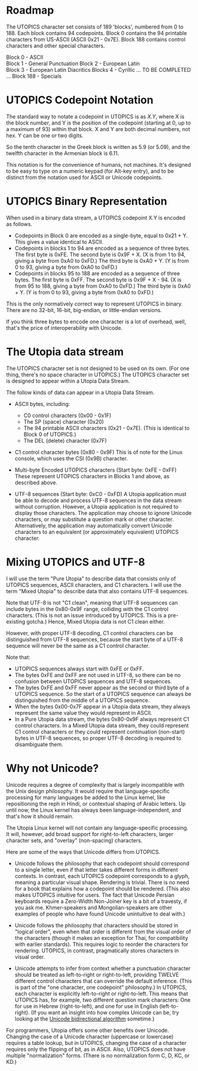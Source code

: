 # Roadmap

The UTOPICS character set consists of 189 'blocks', numbered from 0 to 188. Each block contains 94 codepoints. Block 0 contains the 94 printable characters from US-ASCII (ASCII 0x21 - 0x7E). Block 188 contains control characters and other special characters.

Block 0 - ASCII  
Block 1 - General Punctuation 
Block 2 - European Latin  
Block 3 - European Latin Diacritics
Blocks 4 - Cyrillic
... TO BE COMPLETED ...
Block 188 - Specials

# UTOPICS Codepoint Notation

The standard way to notate a codepoint in UTOPICS is as _X.Y_, where X is the block number, and Y is the position of the codepoint (starting at 0, up to a maximum of 93) within that block. X and Y are both decimal numbers, not hex. Y can be one or two digits.

So the tenth character in the Greek block is written as 5.9 (or 5.09), and the twelfth character in the Armenian block is 6.11.

This notation is for the convenience of humans, not machines. It's designed to be easy to type on a numeric keypad (for Alt-key entry), and to be distinct from the notation used for ASCII or Unicode codepoints.

# UTOPICS Binary Representation

When used in a binary data stream, a UTOPICS codepoint X.Y is encoded as follows.

* Codepoints in Block 0 are encoded as a single-byte, equal to 0x21 + Y. This gives a value identical to ASCII.
* Codepoints in blocks 1 to 94 are encoded as a sequence of three bytes. The first byte is 0xFE. The second byte is 0x9F + X. (X is from 1 to 94, giving a byte from 0xA0 to 0xFD.) The third byte is 0xA0 + Y. (Y is from 0 to 93, giving a byte from 0xA0 to 0xFD.)
* Codepoints in blocks 95 to 188 are encoded as a sequence of three bytes. The first byte is 0xFF. The second byte is 0x9F + X - 94. (X is from 95 to 188, giving a byte from 0xA0 to 0xFD.) The third byte is 0xA0 + Y. (Y is from 0 to 93, giving a byte from 0xA0 to 0xFD.)

This is the only normatively correct way to represent UTOPICS in binary. There are no 32-bit, 16-bit, big-endian, or little-endian versions.

If you think three bytes to encode one character is a lot of overhead, well, that's the price of interoperability with Unicode.

# The Utopia data stream

The UTOPICS character set is not designed to be used on its own. (For one thing, there's no space character in UTOPICS.) The UTOPICS character set is designed to appear within a Utopia Data Stream.

The follow kinds of data can appear in a Utopia Data Stream.

 * ASCII bytes, including:
   * C0 control characters (0x00 - 0x1F)
   * The SP (space) character (0x20)
   * The 94 printable ASCII characters (0x21 - 0x7E). (This is identical to Block 0 of UTOPICS.)
   * The DEL (delete) character (0x7F)

 * C1 control character bytes (0x80 - 0x9F)
   This is of note for the Linux console, which uses the CSI (0x9B) character.

 * Multi-byte Encoded UTOPICS characters (Start byte: 0xFE - 0xFF)
   These represent UTOPICS characters in Blocks 1 and above, as described above.

 * UTF-8 sequences (Start byte: 0xC0 - 0xFD)
   A Utopia application must be able to decode and process UTF-8 sequences in the data stream without corruption. However, a Utopia application is not required to display those characters. The application may choose to ignore Unicode characters, or may substitute a question mark or other character. Alternatively, the application may automatically convert Unicode characters to an equivalent (or approximately equivalent) UTOPICS character.

# Mixing UTOPICS and UTF-8

I will use the term "Pure Utopia" to describe data that consists only of UTOPICS sequences, ASCII characters, and C1 characters. I will use the term "Mixed Utopia" to describe data that also contains UTF-8 sequences.

Note that UTF-8 is not "C1 clean", meaning that UTF-8 sequences can include bytes in the 0x80-0x9F range, colliding with the C1 control characters. (This is not an issue introduced by UTOPICS. This is a pre-existing gotcha.) Hence, Mixed Utopia data is not C1 clean either.

However, with proper UTF-8 decoding, C1 control characters can be distinguished from UTF-8 sequences, because the start byte of a UTF-8 sequence will never be the same as a C1 control character.

Note that:
 * UTOPICS sequences always start with 0xFE or 0xFF.
 * The bytes 0xFE and 0xFF are not used in UTF-8, so there can be no confusion between UTOPICS sequences and UTF-8 sequences.
 * The bytes 0xFE and 0xFF never appear as the second or third byte of a UTOPICS sequence. So the start of a UTOPICS sequence can always be distinguished from the middle of a UTOPICS sequence.
 * When the bytes 0x00-0x7F appear in a Utopia data stream, they always represent the same value they would represent in ASCII.
 * In a Pure Utopia data stream, the bytes 0x80-0x9F always represent C1 control characters. In a Mixed Utopia data stream, they could represent C1 control characters or they could represent continuation (non-start) bytes in UTF-8 sequences, so proper UTF-8 decoding is required to disambiguate them.

# Why not Unicode?

Unicode requires a degree of complexity that is largely incompatible with the Unix design philosophy. It would require that language-specific processing for many languages be added to the Linux kernel, like repositioning the reph in Hindi, or contextual shaping of Arabic letters. Up until now, the Linux kernel has always been language-independent, and that's how it should remain. 

The Utopia Linux kernel will not contain any language-specific processing. It will, however, add broad support for right-to-left characters, larger character sets, and "overlay" (non-spacing) characters.

Here are some of the ways that Unicode differs from UTOPICS.

* Unicode follows the philosophy that each codepoint should correspond to a single letter, even if that letter takes different forms in different contexts. In contrast, each UTOPICS codepoint corresponds to a glyph, meaning a particular visual shape. Rendering is trivial. There is no need for a book that explains how a codepoint should be rendered. (This also makes UTOPICS intuitive for users. The fact that Unicode Persian keyboards require a Zero-Width Non-Joiner key is a bit of a travesty, if you ask me. Khmer-speakers and Mongolian-speakers are other examples of people who have found Unicode unintuitive to deal with.)

* Unicode follows the philosophy that characters should be stored in "logical order", even when that order is different from the visual order of the characters (though it makes an exception for Thai, for compatibility with earlier standards). This requires logic to reorder the characters for rendering. UTOPICS, in contrast, pragmatically stores characters in visual order.

* Unicode attempts to infer from context whether a punctuation character should be treated as left-to-right or right-to-left, providing TWELVE different control characters that can override the default inference. (This is part of the "one character, one codepoint" philosophy.) In UTOPICS, each character is explicitly left-to-right or right-to-left. This means that UTOPICS has, for example, two different question mark characters: One for use in Hebrew (right-to-left), and one for use in English (left-to-right). (If you want an insight into how complex Unicode can be, try looking at the [Unicode bidirectional algorithm](https://unicode.org/reports/tr9/) sometime.)

For programmers, Utopia offers some other benefits over Unicode. Changing the case of a Unicode character (uppercase or lowercase) requires a table lookup, but in UTOPICS, changing the case of a character requires only the flipping of bit, as in ASCII. Also, UTOPICS does not have multiple "normalization" forms. (There is no normalization form C, D, KC, or KD.)
